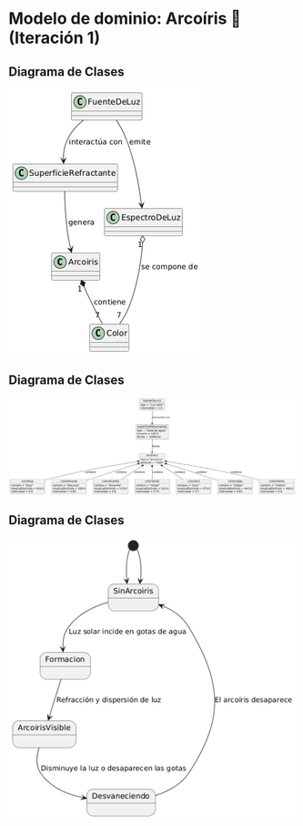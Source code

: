 # Modelo de dominio: Arcoíris 🌈 (Iteración 1)


## Diagrama de Clases
![Diagrama de clases de un arcoiris](../arcoiris/imagenes/diagramaClasesArcoirisIteracion.png)

## Diagrama de Clases
![Diagrama de objetos de un arcoiris](../arcoiris/imagenes/DiagramaObjetosArcoirisIteracion.png)

## Diagrama de Clases
![Diagrama de estados de un arcoiris](../arcoiris/imagenes/diagramaEstadosArcoirisIteracion.png)